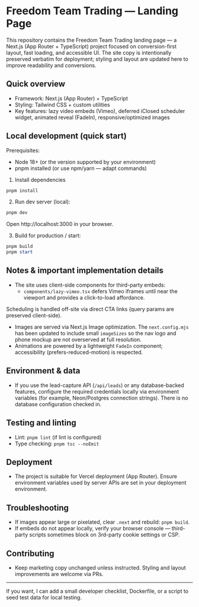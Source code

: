 # Freedom Team Trading — Landing Page

This repository contains the Freedom Team Trading landing page — a Next.js (App Router + TypeScript) project focused on conversion-first layout, fast loading, and accessible UI. The site copy is intentionally preserved verbatim for deployment; styling and layout are updated here to improve readability and conversions.

## Quick overview
- Framework: Next.js (App Router) + TypeScript
- Styling: Tailwind CSS + custom utilities
- Key features: lazy video embeds (Vimeo), deferred iClosed scheduler widget, animated reveal (FadeIn), responsive/optimized images

## Local development (quick start)
Prerequisites:
- Node 18+ (or the version supported by your environment)
- pnpm installed (or use npm/yarn — adapt commands)

1. Install dependencies

```powershell
pnpm install
```

2. Run dev server (local):

```powershell
pnpm dev
```

Open http://localhost:3000 in your browser.

3. Build for production / start:

```powershell
pnpm build
pnpm start
```

## Notes & important implementation details
- The site uses client-side components for third-party embeds:
	- `components/lazy-vimeo.tsx` defers Vimeo iframes until near the viewport and provides a click-to-load affordance.
  
Scheduling is handled off-site via direct CTA links (query params are preserved client-side).
- Images are served via Next.js Image optimization. The `next.config.mjs` has been updated to include small `imageSizes` so the nav logo and phone mockup are not overserved at full resolution.
- Animations are powered by a lightweight `FadeIn` component; accessibility (prefers-reduced-motion) is respected.

## Environment & data
- If you use the lead-capture API (`/api/leads`) or any database-backed features, configure the required credentials locally via environment variables (for example, Neon/Postgres connection strings). There is no database configuration checked in.

## Testing and linting
- Lint: `pnpm lint` (if lint is configured)
- Type checking: `pnpm tsc --noEmit`

## Deployment
- The project is suitable for Vercel deployment (App Router). Ensure environment variables used by server APIs are set in your deployment environment.

## Troubleshooting
- If images appear large or pixelated, clear `.next` and rebuild: `pnpm build`.
- If embeds do not appear locally, verify your browser console — third-party scripts sometimes block on 3rd-party cookie settings or CSP.

## Contributing
- Keep marketing copy unchanged unless instructed. Styling and layout improvements are welcome via PRs.

---
If you want, I can add a small developer checklist, Dockerfile, or a script to seed test data for local testing.
